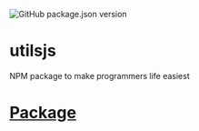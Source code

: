 ![GitHub package.json version](https://img.shields.io/github/package-json/v/Monoverde888/utilsjs?color=gree&label=Version&logo=NPM&style=flat-square)
# utilsjs
NPM package to make programmers life easiest  
# [Package](https://www.npmjs.com/package/@monoverde/utilsjs)